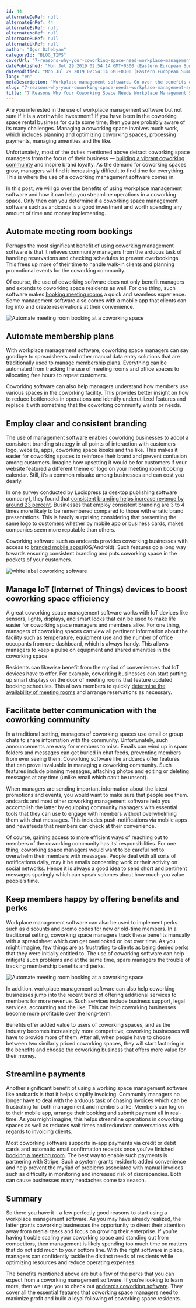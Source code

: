 ```yaml
---
id: 44
alternateDeRef: null
alternateEnRef: 44
alternateEsRef: null
alternateKoRef: null
alternateRuRef: null
alternateUkRef: null
author: "Igor Dzhebyan"
categoryId: "BLOG_TIPS"
coverUrl: "7-reasons-why-your-coworking-space-need-workplace-management-software-cover.jpg"
datePublished: "Mon Jul 29 2019 02:54:14 GMT+0300 (Eastern European Summer Time)"
dateModified: "Mon Jul 29 2019 02:54:14 GMT+0300 (Eastern European Summer Time)"
lang: "en"
metaDescription: "Workplace management software. Go over the benefits of using this software and find out how it can help you streamline operations in a coworking space."
slug: "7-reasons-why-your-coworking-space-needs-workplace-management-software"
title: "7 Reasons Why Your Coworking Space Needs Workplace Management Software"
---
```


Are you interested in the use of workplace management software but not sure if it is a worthwhile investment? If you have been in the coworking space rental business for quite some time, then you are probably aware of its many challenges. Managing a coworking space involves much work, which includes planning and optimizing coworking spaces, processing payments, managing amenities and the like.

Unfortunately, most of the duties mentioned above detract coworking space managers from the focus of their business — [building a vibrant coworking community](https://andcards.com/blog/tips/how-to-develop-and-facilitate-the-community-at-a-coworking-space) and inspire brand loyalty. As the demand for coworking spaces grow, managers will find it increasingly difficult to find time for everything. This is where the use of a coworking management software comes in.

In this post, we will go over the benefits of using workplace management software and how it can help you streamline operations in a coworking space. Only then can you determine if a coworking space management software such as andcards is a good investment and worth spending any amount of time and money implementing.

## Automate meeting room bookings

Perhaps the most significant benefit of using coworking management software is that it relieves community managers from the arduous task of handling reservations and checking schedules to prevent overbookings. This frees up more of their time to handle walk-in clients and planning promotional events for the coworking community. 

Of course, the use of coworking software does not only benefit managers and extends to coworking space residents as well. For one thing, such software makes [booking meeting rooms](https://andcards.com/blog/software/booking-meeting-rooms-at-coworking-space) a quick and seamless experience. Some management software also comes with a mobile app that clients can log into and create reservations at their convenience.

![Automate meeting room booking at a coworking space](https://s3.ap-northeast-2.amazonaws.com/blogs.andcards.com/7-reasons-why-your-coworking-space-need-workplace-management-software-1.jpg|height=800,width=1600)

## Automate membership plans

With workplace management software, coworking space managers can say goodbye to spreadsheets and other manual data entry solutions that are traditionally used to[ manage membership plans](https://andcards.com/blog/software/membership-management-at-coworking-space). Everything can be automated from tracking the use of meeting rooms and office spaces to allocating free hours to repeat customers.

Coworking software can also help managers understand how members use various spaces in the coworking facility. This provides better insight on how to reduce bottlenecks in operations and identify underutilized features and replace it with something that the coworking community wants or needs.

## Employ clear and consistent branding

The use of management software enables coworking businesses to adopt a consistent branding strategy in all points of interaction with customers - logo, website, apps, coworking space kiosks and the like. This makes it easier for coworking spaces to reinforce their brand and prevent confusion among customers. Imagine how upsetting it would be for customers if your website featured a different theme or logo on your meeting room booking calendar. Still, it’s a common mistake among businesses and can cost you dearly.

In one survey conducted by Lucidpress (a desktop publishing software company), they found that [consistent branding helps increase revenue by around 23 percent](https://www.lucidpress.com/blog/25-branding-stats-facts). Businesses that employ consistent branding are 3 to 4 times more likely to be remembered compared to those with erratic brand presentations. This is hardly surprising considering that presenting the same logo to customers whether by mobile app or business cards, makes companies seem more reputable than others. 

Coworking software such as andcards provides coworking businesses with access to [branded mobile apps](https://andcards.com/blog/software/what-is-white-label-for-coworking-software)(iOS/Android). Such features go a long way towards ensuring consistent branding and puts coworking space in the pockets of your customers.

![white label coworking software](https://d7ccq1i35b0cj.cloudfront.net/andcards-my-workspaces-main-futurespace-light-en-1920-1200.jpg|height=1200,width=1920)

## Manage IoT (Internet of Things) devices to boost coworking space efficiency

A great coworking space management software works with IoT devices like sensors, lights, displays, and smart locks that can be used to make life easier for coworking space managers and members alike. For one thing, managers of coworking spaces can view all pertinent information about the facility such as temperature, equipment use and the number of office occupants from one dashboard, which is always handy. This allows managers to keep a pulse on equipment and shared amenities in the coworking space.

Residents can likewise benefit from the myriad of conveniences that IoT devices have to offer. For example, coworking businesses can start putting up smart displays on the door of meeting rooms that feature updated booking schedules. This allows members to quickly [determine the availability of meeting rooms](https://andcards.com/features/bookings) and arrange reservations as necessary.

## Facilitate better communication with the coworking community

In a traditional setting, managers of coworking spaces use email or group chats to share information with the community. Unfortunately, such announcements are easy for members to miss. Emails can wind up in spam folders and messages can get buried in chat feeds, preventing members from ever seeing them. Coworking software like andcards offer features that can prove invaluable in managing a coworking community. Such features include pinning messages, attaching photos and editing or deleting messages at any time (unlike email which can’t be unsent).

When managers are sending important information about the latest promotions and events, you would want to make sure that people see them. andcards and most other coworking management software help you accomplish the latter by equipping community managers with essential tools that they can use to engage with members without overwhelming them with chat messages. This includes push-notifications via mobile apps and newsfeeds that members can check at their convenience.

Of course, gaining access to more efficient ways of reaching out to members of the coworking community has its’ responsibilities. For one thing, coworking space managers would want to be careful not to overwhelm their members with messages. People deal with all sorts of notifications daily, may it be emails concerning work or their activity on social networks. Hence it is always a good idea to send short and pertinent messages sparingly which can speak volumes about how much you value people’s time.

## Keep members happy by offering benefits and perks

Workplace management software can also be used to implement perks such as discounts and promo codes for new or old-time members. In a traditional setting, coworking space managers track these benefits manually with a spreadsheet which can get overlooked or lost over time. As you might imagine, few things are as frustrating to clients as being denied perks that they were initially entitled to. The use of coworking software can help mitigate such problems and at the same time, spare managers the trouble of tracking membership benefits and perks. 

![Automate meeting room booking at a coworking space](https://s3.ap-northeast-2.amazonaws.com/blogs.andcards.com/7-reasons-why-your-coworking-space-need-workplace-management-software-2.jpg|height=800,width=1600)

In addition, workplace management software can also help coworking businesses jump into the recent trend of offering additional services to members for more revenue. Such services include business support, legal services, accounting and the like. This can help coworking businesses become more profitable over the long-term.

Benefits offer added value to users of coworking spaces, and as the industry becomes increasingly more competitive, coworking businesses will have to provide more of them. After all, when people have to choose between two similarly priced coworking spaces, they will start factoring in the benefits and choose the coworking business that offers more value for their money.

## Streamline payments

Another significant benefit of using a working space management software like andcards is that it helps simplify invoicing. Community managers no longer have to deal with the arduous task of chasing invoices which can be frustrating for both management and members alike. Members can log on to their mobile app, arrange their booking and submit payment all in real-time. As you might imagine, this helps streamline operations in coworking spaces as well as reduces wait times and redundant conversations with regards to invoicing clients. 

Most coworking software supports in-app payments via credit or debit cards and automatic email confirmation receipts once you’ve finished [booking a meeting room](https://andcards.com/blog/software/booking-meeting-rooms-at-coworking-space). The best way to enable such payments is partnering with Stripe. Such a system grants residents added convenience and help prevent the myriad of problems associated with manual invoices such as difficulty in monitoring and increased risk of discrepancies. Both can cause businesses many headaches come tax season.

## Summary

So there you have it - a few perfectly good reasons to start using a workplace management software. As you may have already realized, the latter grants coworking businesses the opportunity to divert their attention away from menial tasks and focus on growing their enterprise. If you’re having trouble scaling your coworking space and standing out from competitors, then management is likely spending too much time on matters that do not add much to your bottom line. With the right software in place, managers can confidently tackle the distinct needs of residents while optimizing resources and reduce operating expenses.

The benefits mentioned above are but a few of the perks that you can expect from a coworking management software. If you’re looking to learn more, then we urge you to check out [andcards coworking software](https://andcards.com/). They cover all the essential features that coworking space managers need to maximize profit and build a loyal following of coworking space residents.

